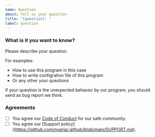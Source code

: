 ```yaml
---
name: Question
about: Tell us your question
title: "[question]: "
label: question
---
```


### What is it you want to know?

Please describe your question.

For examples:

- How to use this program in this case
- How to write configration file of this program
- Or any other your questions

If your question is the unexpected behavior by our program, you should send as bug report we think.

### Agreements

- [ ] You agree our [Code of Conduct](https://github.com/nyarla/.github/blob/main/CODE_OF_CONDUCT.md) for our safe community.
- [ ] You agree our [Support policy]((https://github.com/nyarla/.github/blob/main/SUPPORT.md).
